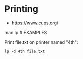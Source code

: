 # Printing
- https://www.cups.org/

man lp # EXAMPLES

Print file.txt on printer named "4th":

    lp -d 4th file.txt
